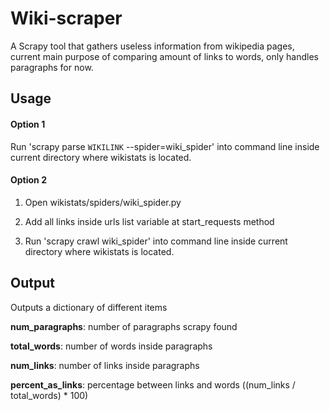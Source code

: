 
# Wiki-scraper

A Scrapy tool that gathers useless information from wikipedia pages, current main purpose of comparing amount of links to words, only handles paragraphs for now.

## Usage

#### Option 1

Run 'scrapy parse `WIKILINK` --spider=wiki_spider' into command line inside current directory where wikistats is located.

#### Option 2

1. Open wikistats/spiders/wiki_spider.py

2. Add all links inside urls list variable at start_requests method

3. Run 'scrapy crawl wiki_spider' into command line inside current directory where wikistats is located.

## Output

Outputs a dictionary of different items

**num_paragraphs**: number of paragraphs scrapy found

**total_words**: number of words inside paragraphs

**num_links**: number of links inside paragraphs

**percent_as_links**: percentage between links and words ((num_links / total_words) * 100)
